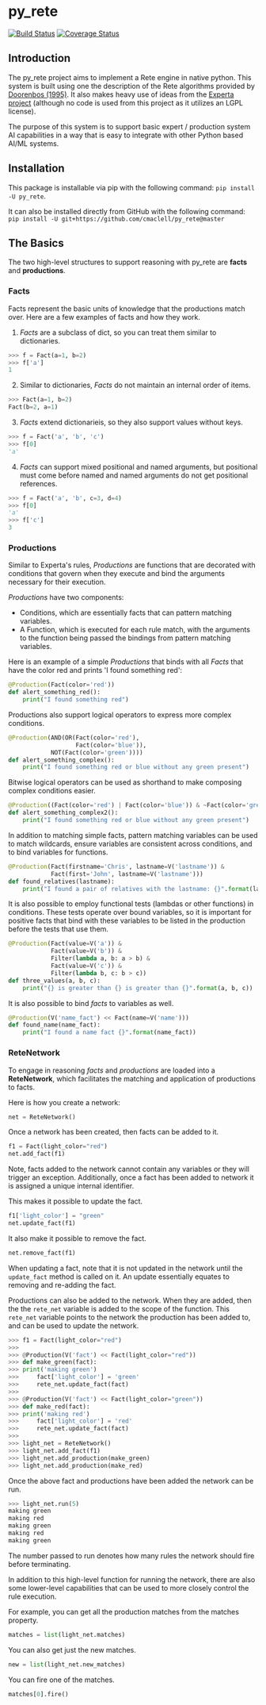 # py_rete

[![Build Status](https://travis-ci.com/cmaclell/py_rete.svg?branch=master)](https://travis-ci.com/cmaclell/py_rete) [![Coverage Status](https://coveralls.io/repos/github/cmaclell/py_rete/badge.svg?branch=master)](https://coveralls.io/github/cmaclell/py_rete?branch=master)

## Introduction

The py_rete project aims to implement a Rete engine in native python. This
system is built using one the description of the Rete algorithms provided by
[Doorenbos (1995)][doorenbos]. It also makes heavy use of ideas from the
[Experta project][experta] (although no code is used from this project as it
utilizes an LGPL license).

The purpose of this system is to support basic expert / production system AI
capabilities in a way that is easy to integrate with other Python based AI/ML
systems.

## Installation

This package is installable via pip with the following command:
`pip install -U py_rete`.

It can also be installed directly from GitHub with the following command:
`pip install -U git+https://github.com/cmaclell/py_rete@master`

## The Basics

The two high-level structures to support reasoning with py_rete are **facts**
and **productions**. 

### Facts

Facts represent the basic units of knowledge that the productions match over.
Here are a few examples of facts and how they work.

1. *Facts* are a subclass of dict, so you can treat them similar to dictionaries.

```python
>>> f = Fact(a=1, b=2)
>>> f['a']
1
```

2. Similar to dictionaries, *Facts* do not maintain an internal order of items.

```python
>>> Fact(a=1, b=2)
Fact(b=2, a=1)
```

3. *Facts* extend dictionarieis, so they also support values without keys.

```python
>>> f = Fact('a', 'b', 'c')
>>> f[0]
'a'
```

4. *Facts* can support mixed positional and named arguments, but positional
   must come before named and named arguments do not get positional references.

```python
>>> f = Fact('a', 'b', c=3, d=4)
>>> f[0]
'a'
>>> f['c']
3
```

### Productions

Similar to Experta's rules, *Productions* are functions that are decorated with
conditions that govern when they execute and bind the arguments necessary for
their execution.

*Productions* have two components:
* Conditions, which are essentially facts that can pattern matching variables.
* A Function, which is executed for each rule match, with the arguments to the
  function being passed the bindings from pattern matching variables.

Here is an example of a simple *Productions* that binds with all *Facts* that
have the color red and prints 'I found something red':

```python
@Production(Fact(color='red'))
def alert_something_red():
    print("I found something red")
```

Productions also support logical operators to express more complex conditions.

```python
@Production(AND(OR(Fact(color='red'),
                   Fact(color='blue')),
	        NOT(Fact(color='green'))))
def alert_something_complex():
    print("I found something red or blue without any green present")
```

Bitwise logical operators can be used as shorthand to make composing complex conditions easier.
```python
@Production((Fact(color='red') | Fact(color='blue')) & ~Fact(color='green'))
def alert_something_complex2():
    print("I found something red or blue without any green present")
```

In addition to matching simple facts, pattern matching variables can be used to
match wildcards, ensure variables are consistent across conditions, and to bind
variables for functions.
```python
@Production(Fact(firstname='Chris', lastname=V('lastname')) &
            Fact(first='John', lastname=V('lastname')))
def found_relatives(lastname):
    print("I found a pair of relatives with the lastname: {}".format(lastname))
```

It is also possible to employ functional tests (lambdas or other functions) in
conditions. These tests operate over bound variables, so it is important for
positive facts that bind with these variables to be listed in the production before
the tests that use them.
```python
@Production(Fact(value=V('a')) &
            Fact(value=V('b')) &
            Filter(lambda a, b: a > b) &
            Fact(value=V('c')) &
            Filter(lambda b, c: b > c))
def three_values(a, b, c):
    print("{} is greater than {} is greater than {}".format(a, b, c))
```

It is also possible to bind *facts* to variables as well.
```python
@Production(V('name_fact') << Fact(name=V('name')))
def found_name(name_fact):
    print("I found a name fact {}".format(name_fact))
```

### ReteNetwork

To engage in reasoning *facts* and *productions* are loaded into a **ReteNetwork**, which facilitates the matching and application of productions to facts.

Here is how you create a network:

```python
net = ReteNetwork()
```

Once a network has been created, then facts can be added to it.
```python
f1 = Fact(light_color="red")
net.add_fact(f1)
```

Note, facts added to the network cannot contain any variables or they will trigger an exception. Additionally, once a fact has been added to network it is assigned a unique internal identifier.

This makes it possible to update the fact.
```python
f1['light_color'] = "green"
net.update_fact(f1)
```

It also make it possible to remove the fact.
```python
net.remove_fact(f1)
```

When updating a fact, note that it is not updated in the network until
the `update_fact` method is called on it. An update essentially equates to
removing and re-adding the fact.

Productions can also be added to the network. When they are added, then the
the `rete_net` variable is added to the scope of the function. This `rete_net` variable
points to the network the production has been added to, and can be used to
update the network.
```python
>>> f1 = Fact(light_color="red")
>>> 
>>> @Production(V('fact') << Fact(light_color="red"))
>>> def make_green(fact):
>>>	print('making green')
>>>     fact['light_color'] = 'green'
>>>     rete_net.update_fact(fact)
>>> 
>>> @Production(V('fact') << Fact(light_color="green"))
>>> def make_red(fact):
>>>	print('making red')
>>>     fact['light_color'] = 'red'
>>>     rete_net.update_fact(fact)
>>> 
>>> light_net = ReteNetwork()
>>> light_net.add_fact(f1)
>>> light_net.add_production(make_green)
>>> light_net.add_production(make_red)
```

Once the above fact and productions have been added the network can be run.
```python
>>> light_net.run(5)
making green
making red
making green
making red
making green
```

The number passed to run denotes how many rules the network should fire
before terminating.

In addition to this high-level function for running the network, there
are also some lower-level capabilities that can be used to more closely control
the rule execution.

For example, you can get all the production matches from the matches property.
```python
matches = list(light_net.matches)
```

You can also get just the new matches.
```python
new = list(light_net.new_matches)
```

You can fire one of the matches.
```python
matches[0].fire()
```

[experta]: https://github.com/nilp0inter/experta
[doorenbos]: http://reports-archive.adm.cs.cmu.edu/anon/1995/CMU-CS-95-113.pdf
